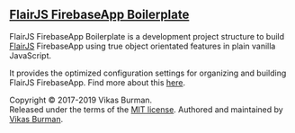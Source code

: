[FlairJS FirebaseApp Boilerplate](https://flairjs.com/#/templates/firebase)
---

FlairJS FirebaseApp Boilerplate is a development project structure to build [FlairJS](https://flairjs.com) FirebaseApp using true object orientated features in plain vanilla JavaScript.

It provides the optimized configuration settings for organizing and building FlairJS FirebaseApp. Find more about this [here](https://flairjs.com/#/templates/firebase).


Copyright &copy; 2017-2019 Vikas Burman.<br/>
Released under the terms of the [MIT license](https://github.com/vikasburman/flairjs-template-firebase-app/blob/master/LICENSE). Authored and maintained by [Vikas Burman](https://www.linkedin.com/in/vikasburman/). 